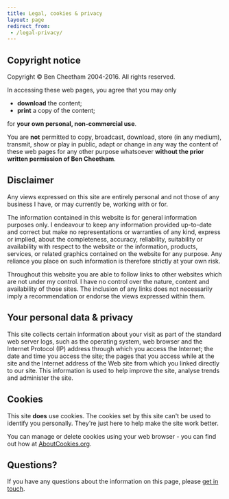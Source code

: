```yaml
---
title: Legal, cookies & privacy
layout: page
redirect_from:
 - /legal-privacy/
---
```

<h2>Copyright notice</h2> 
 
Copyright &copy; Ben Cheetham 2004-2016. All rights reserved.
 
In accessing these web pages, you agree that you may only
 
<ul> 
	<li><strong>download</strong> the content;</li> 
	<li><strong>print</strong> a copy of the content;</li> 
</ul> 
 
for <strong>your own personal, non-commercial use</strong>.
 
You are <strong>not</strong> permitted to copy, broadcast, download, store (in any medium), transmit, show or play in public, adapt or change in any way the content of these web pages for any other purpose whatsoever <strong>without the prior written permission of Ben Cheetham</strong>.
 
<h2>Disclaimer</h2>

Any views expressed on this site are entirely personal and not those of any business I have, or may currently be, working with or for.
 
The information contained in this website is for general information purposes only. I endeavour to keep any information provided up-to-date and correct but make no representations or warranties of any kind, express or implied, about the completeness, accuracy, reliability, suitability or availability with respect to the website or the information, products, services, or related graphics contained on the website for any purpose. Any reliance you place on such information is therefore strictly at your own risk.

Throughout this website you are able to follow links to other websites which are not under my control. I have no control over the nature, content and availability of those sites. The inclusion of any links does not necessarily imply a recommendation or endorse the views expressed within them.
 
<h2>Your personal data &amp; privacy</h2> 
 
This site collects certain information about your visit as part of the standard web server logs, such as the operating system, web browser and the Internet Protocol (IP) address through which you access the Internet; the date and time you access the site; the pages that you access while at the site and the Internet address of the Web site from which you linked directly to our site. This information is used to help improve the site, analyse trends and administer the site.
 
<h2>Cookies</h2> 

This site <strong>does</strong> use cookies. The cookies set by this site can't be used to identify you personally. They're just here to help make the site work better.

You can manage or delete cookies using your web browser - you can find out how at <a href="http://www.aboutcookies.org/" target="_blank">AboutCookies.org</a>. 
 
<h2>Questions?</h2> 
 
If you have any questions about the information on this page, please <a href="/contact/" title="Get in touch with Ben">get in touch</a>.
